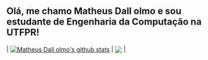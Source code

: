 ## Olá, me chamo Matheus Dall olmo e sou estudante de Engenharia da Computação na UTFPR!

| <a href="https://github.com/matheusdallolmo/github-readme-stats"><img align="center" src="https://github-readme-stats.vercel.app/api?username=matheusdallolmo&show_icons=true&include_all_commits=true&theme=buefy&hide_border=true" alt="Matheus Dall olmo's github stats" /></a> | <a href="https://github.com/matheusdallolmo/github-readme-stats"><img align="center" src="https://github-readme-stats.vercel.app/api/top-langs/?username=matheusdallolmo&layout=compact&theme=buefy&hide_border=true" /></a> |
